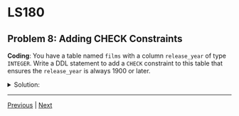 # LS180
## Problem 8: Adding CHECK Constraints

**Coding**: You have a table named `films` with a column `release_year` of type `INTEGER`. Write a DDL statement to add a `CHECK` constraint to this table that ensures the `release_year` is always 1900 or later.

<details>
<summary>Solution:</summary>

```sql
ALTER TABLE films
ADD CONSTRAINT valid_release_year CHECK (release_year >= 1900);
```

</details>

---

[Previous](07.md) | [Next](09.md)

